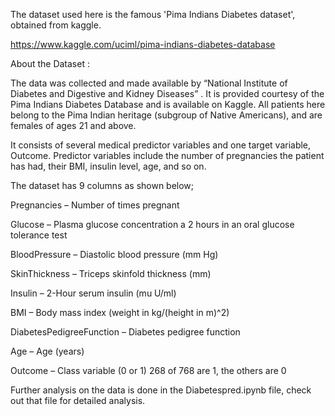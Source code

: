 The dataset used here is the famous 'Pima Indians Diabetes dataset', obtained from kaggle.

https://www.kaggle.com/uciml/pima-indians-diabetes-database

About the Dataset : 

The data was collected and made available by “National Institute of Diabetes and Digestive and Kidney Diseases” . 
It is provided courtesy of the Pima Indians Diabetes Database and is available on Kaggle.
All patients here belong to the Pima Indian heritage (subgroup of Native Americans), and are females of ages 21 and above.

It consists of several medical predictor variables and one target variable, Outcome. 
Predictor variables include the number of pregnancies the patient has had, their BMI, insulin level, age, and so on. 

The dataset has 9 columns as shown below;

Pregnancies               – Number of times pregnant

Glucose                     – Plasma glucose concentration a 2 hours in an oral glucose tolerance test

BloodPressure            – Diastolic blood pressure (mm Hg)

SkinThickness           – Triceps skinfold thickness (mm)

Insulin                        – 2-Hour serum insulin (mu U/ml)

BMI                            – Body mass index (weight in kg/(height in m)^2)

DiabetesPedigreeFunction – Diabetes pedigree function

Age                            – Age (years)

Outcome                    – Class variable (0 or 1) 268 of 768 are 1, the others are 0

Further analysis on the data is done in the Diabetespred.ipynb file, check out that file for detailed analysis.
